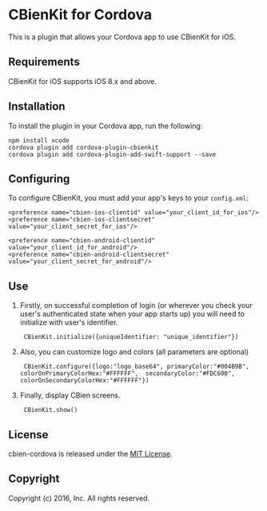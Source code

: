 # CBienKit for Cordova

This is a plugin that allows your Cordova app to use CBienKit for iOS.

## Requirements

CBienKit for iOS supports iOS 8.x and above. 

## Installation

To install the plugin in your Cordova app, run the following:

    npm install xcode
    cordova plugin add cordova-plugin-cbienkit
    cordova plugin add cordova-plugin-add-swift-support --save
    
## Configuring 

To configure CBienKit, you must add your app's keys to your `config.xml`:

    <preference name="cbien-ios-clientid" value="your_client_id_for_ios"/>
    <preference name="cbien-ios-clientsecret" value="your_client_secret_for_ios"/>

    <preference name="cbien-android-clientid" value="your_client_id_for_android"/>
    <preference name="cbien-android-clientsecret" value="your_client_secret_for_android"/>

## Use

1. Firstly, on successful completion of login (or wherever you check your user's authenticated state when your app starts up) you will need to initialize with user's identifier.

        CBienKit.initialize({uniqueIdentifier: "unique_identifier"})

2. Also, you can customize logo and colors (all parameters are optional)

        CBienKit.configure({logo:"logo_base64", primaryColor:"#004B9B", colorOnPrimaryColorHex:"#FFFFFF",  secondaryColor:"#FDC600", colorOnSecondaryColorHex:"#FFFFFF"})

3. Finally, display CBien screens.

        CBienKit.show()

## License

cbien-cordova is released under the [MIT License](http://www.opensource.org/licenses/MIT).

## Copyright

Copyright (c) 2016, Inc.  All rights reserved.
